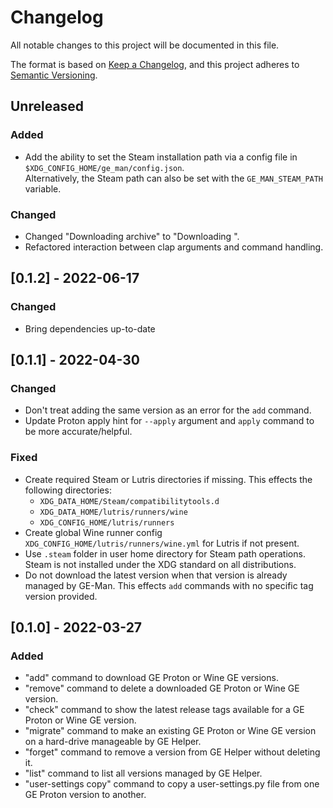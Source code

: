 # Changelog

All notable changes to this project will be documented in this file.

The format is based on [Keep a Changelog](https://keepachangelog.com/en/1.0.0/), and this project adheres
to [Semantic Versioning](https://semver.org/spec/v2.0.0.html).

## Unreleased

### Added

* Add the ability to set the Steam installation path via a config file in `$XDG_CONFIG_HOME/ge_man/config.json`. <br>
  Alternatively, the Steam path can also be set with the `GE_MAN_STEAM_PATH` variable.

### Changed

* Changed "Downloading archive" to "Downloading <file name>".
* Refactored interaction between clap arguments and command handling.

## [0.1.2] - 2022-06-17

### Changed

* Bring dependencies up-to-date

## [0.1.1] - 2022-04-30

### Changed

* Don't treat adding the same version as an error for the `add` command.
* Update Proton apply hint for `--apply` argument and `apply` command to be more accurate/helpful.

### Fixed

* Create required Steam or Lutris directories if missing. This effects the following directories:
  * `XDG_DATA_HOME/Steam/compatibilitytools.d`
  * `XDG_DATA_HOME/lutris/runners/wine`
  * `XDG_CONFIG_HOME/lutris/runners`
* Create global Wine runner config `XDG_CONFIG_HOME/lutris/runners/wine.yml` for Lutris if not present.
* Use `.steam` folder in user home directory for Steam path operations. Steam is not installed under the XDG
  standard on all distributions.
* Do not download the latest version when that version is already managed by GE-Man. This effects `add` commands
  with no specific tag version provided.

## [0.1.0] - 2022-03-27

### Added

* "add" command to download GE Proton or Wine GE versions.
* "remove" command to delete a downloaded GE Proton or Wine GE version.
* "check" command to show the latest release tags available for a GE Proton or Wine GE version.
* "migrate" command to make an existing GE Proton or Wine GE version on a hard-drive manageable by GE Helper.
* "forget" command to remove a version from GE Helper without deleting it.
* "list" command to list all versions managed by GE Helper.
* "user-settings copy" command to copy a user-settings.py file from one GE Proton version to another.